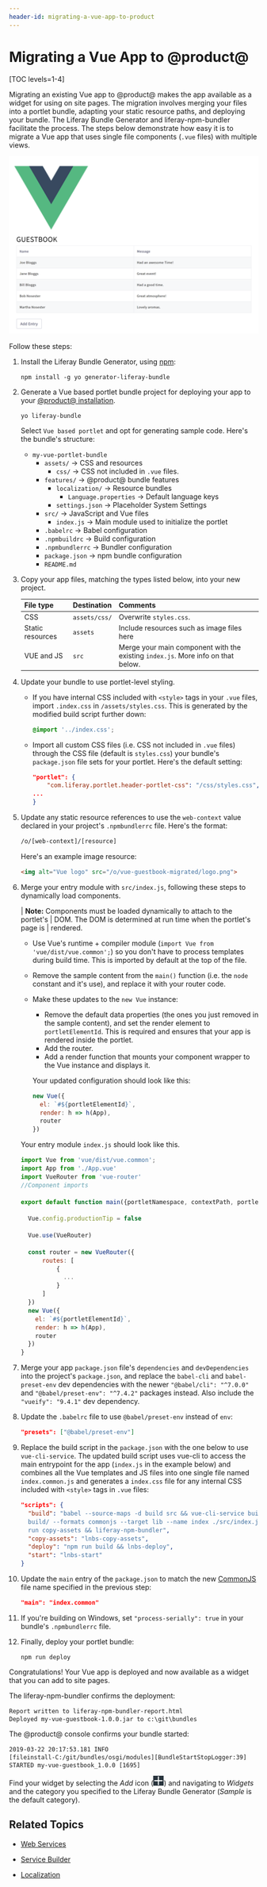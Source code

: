 ```yaml
---
header-id: migrating-a-vue-app-to-product
---
```


# Migrating a Vue App to @product@

[TOC levels=1-4]

Migrating an existing Vue app to @product@ makes the app available as a
widget for using on site pages. The migration involves merging your files into a
portlet bundle, adapting your static resource paths, and deploying your 
bundle. The Liferay Bundle Generator and liferay-npm-bundler facilitate the 
process. The steps below demonstrate how easy it is to migrate a Vue app that 
uses single file components (`.vue` files) with multiple views. 

![Figure 1: Vue Apps like this Guestbook App are easy to migrate, and they look great in @product@.](../../../images/appdev-vue-migrated.png)

Follow these steps:

1.  Install the Liferay Bundle Generator, using
    [npm](https://www.npmjs.com/):

        npm install -g yo generator-liferay-bundle

2.  Generate a Vue based portlet bundle project for deploying your app to 
    your 
    [@product@ installation](/deployment/docs/installing-product). 

        yo liferay-bundle

    Select `Vue based portlet` and opt for generating sample code. Here's the 
    bundle's structure: 

    -   `my-vue-portlet-bundle`
        -   `assets/` &rarr; CSS and resources
            -   `css/` &rarr; CSS not included in `.vue` files.
        - `features/` &rarr; @product@ bundle features
            -   `localization/` &rarr; Resource bundles
                -   `Language.properties` &rarr; Default language keys
            -   `settings.json` &rarr; Placeholder System Settings
        -   `src/` &rarr; JavaScript and Vue files
            -   `index.js` &rarr; Main module used to initialize the portlet
        -   `.babelrc` &rarr; Babel configuration
        -   `.npmbuildrc` &rarr; Build configuration
        -   `.npmbundlerrc` &rarr; Bundler configuration
        -   `package.json` &rarr; npm bundle configuration
        -   `README.md`

3.  Copy your app files, matching the types listed below, into your new project.

    | File type | Destination | Comments |
    | --------- | ----------- | -------- |
    | CSS  | `assets/css/` | Overwrite `styles.css`. |
    | Static resources | `assets` |  Include resources such as image files here |
    | VUE and JS| `src` | Merge your main component with the existing `index.js`. More info on that below. |

4.  Update your bundle to use portlet-level styling. 

    -   If you have internal CSS included with `<style>` tags in your `.vue` 
        files, import `.index.css` in `/assets/styles.css`. This is generated by 
        the modified build script further down:

        ```css
        @import '../index.css';
        ```

    -   Import all custom CSS files (i.e. CSS not included in `.vue` files) 
        through the CSS file (default is `styles.css`) your bundle's 
        `package.json` file sets for your portlet.
        Here's the default setting:

        ```json
        "portlet": {
		    "com.liferay.portlet.header-portlet-css": "/css/styles.css",
        ...
        }
        ```

5.  Update any static resource references to use the `web-context` value 
    declared in your project's `.npmbundlerrc`  file. Here's the format: 

    ```html
    /o/[web-context]/[resource]
    ```

    Here's an example image resource:

    ```html
    <img alt="Vue logo" src="/o/vue-guestbook-migrated/logo.png">
    ```

6.  Merge your entry module with `src/index.js`, following these steps to 
    dynamically load components. 

    | **Note:** Components must be loaded dynamically to attach to the portlet's
    | DOM. The DOM is determined at run time when the portlet's page is
    | rendered. 

    -   Use Vue's runtime + compiler module 
        (`import Vue from 'vue/dist/vue.common';`) so you don't have to process 
        templates during build time. This is imported by default at the top of 
        the file.

    -   Remove the sample content from the `main()` function (i.e. the `node` 
        constant and it's use), and replace it with your router code.

    -   Make these updates to the `new Vue` instance:
    
        -   Remove the default data properties (the ones you just removed in the 
            sample content), and set the render element to `portletElementId`. 
            This is required and ensures that your app is rendered inside the 
            portlet.
        -   Add the router.
        -   Add a render function that mounts your component wrapper to the Vue 
            instance and displays it.
            
        Your updated configuration should look like this:
    
        ```javascript
        new Vue({
          el: `#${portletElementId}`,
          render: h => h(App),
          router
        })
        ```

    Your entry module `index.js` should look like this. 

    ```javascript
    import Vue from 'vue/dist/vue.common';
    import App from './App.vue'
    import VueRouter from 'vue-router'
    //Component imports

    export default function main({portletNamespace, contextPath, portletElementId}) {

      Vue.config.productionTip = false

      Vue.use(VueRouter)

      const router = new VueRouter({
          routes: [
              {
                ...
              }
          ]
      })
      new Vue({
        el: `#${portletElementId}`,
        render: h => h(App),
        router
      })
    }
    ```

7.  Merge your app `package.json` file's `dependencies` and `devDependencies` 
    into the project's `package.json`, and replace the `babel-cli` and 
    `babel-preset-env` dev dependencies with the newer `"@babel/cli": "^7.0.0"` 
    and `"@babel/preset-env": "^7.4.2"` packages instead. Also include the 
    `"vueify": "9.4.1"` dev dependency.

8.  Update the `.babelrc` file to use `@babel/preset-env` instead of 
    `env`:

    ```json
    "presets": ["@babel/preset-env"]
    ```

9.  Replace the build script in the `package.json` with the one below to use 
    `vue-cli-service`. The updated build script uses vue-cli to access the main 
    entrypoint for the app (`index.js` in the example below) and combines all 
    the Vue templates and JS files into one single file named `index.common.js` 
    and generates a `index.css` file for any internal CSS included with 
    `<style>` tags in `.vue` files:

    ```json
    "scripts": {
      "build": "babel --source-maps -d build src && vue-cli-service build --dest 
      build/ --formats commonjs --target lib --name index ./src/index.js && npm 
      run copy-assets && liferay-npm-bundler",
      "copy-assets": "lnbs-copy-assets",
      "deploy": "npm run build && lnbs-deploy",
      "start": "lnbs-start"
    }
    ```

10. Update the `main` entry of the `package.json` to match the new 
    [CommonJS](http://www.commonjs.org/) 
    file name specified in the previous step:
    
    ```json
    "main": "index.common"
    ```

11. If you're building on Windows, set `"process-serially": true` in your 
    bundle's `.npmbundlerrc` file. 
 
12. Finally, deploy your portlet bundle:

        npm run deploy

Congratulations! Your Vue app is deployed and now available as a widget that you 
can add to site pages. 

The liferay-npm-bundler confirms the deployment:

    Report written to liferay-npm-bundler-report.html
    Deployed my-vue-guestbook-1.0.0.jar to c:\git\bundles

The @product@ console confirms your bundle started: 

    2019-03-22 20:17:53.181 INFO  
    [fileinstall-C:/git/bundles/osgi/modules][BundleStartStopLogger:39] 
    STARTED my-vue-guestbook_1.0.0 [1695]

Find your widget by selecting the *Add* icon
(![Add](../../../images/icon-add-app.png))
and navigating to *Widgets* and the category you specified to the Liferay Bundle
Generator (*Sample* is the default category). 

## Related Topics

- [Web Services](/docs/7-2/frameworks/-/knowledge_base/appdev/web-services)

- [Service Builder](/docs/7-2/frameworks/-/knowledge_base/frameworks/service-builder)

- [Localization](/docs/7-2/frameworks/-/knowledge_base/frameworks/localization)
